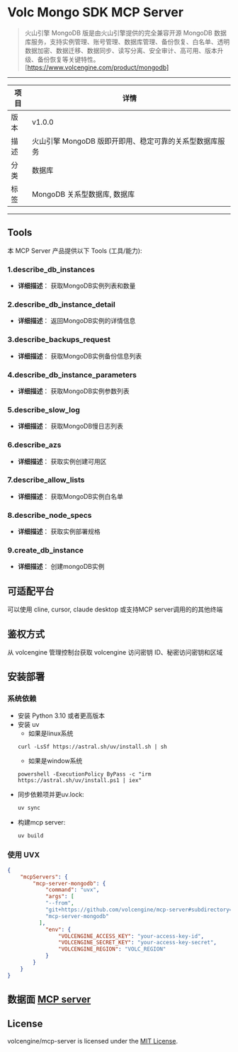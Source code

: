 # Volc Mongo SDK MCP Server 
> 火山引擎 MongoDB 版是由火山引擎提供的完全兼容开源 MongoDB 数据库服务，支持实例管理、账号管理、数据库管理、备份恢复、白名单、透明数据加密、数据迁移、数据同步、读写分离、安全审计、高可用、版本升级、备份恢复等关键特性。
[https://www.volcengine.com/product/mongodb]


---

| 项目 | 详情                               |
| ---- |----------------------------------|
| 版本 | v1.0.0                           |
| 描述 | 火山引擎 MongoDB 版即开即用、稳定可靠的关系型数据库服务 |
| 分类 | 数据库                              |
| 标签 | MongoDB 关系型数据库, 数据库              |

---


## Tools
本 MCP Server 产品提供以下 Tools (工具/能力):
### 1.describe_db_instances
- **详细描述**： 获取MongoDB实例列表和数量
### 2.describe_db_instance_detail
- **详细描述**： 返回MongoDB实例的详情信息
### 3.describe_backups_request
- **详细描述**： 获取MongoDB实例备份信息列表
### 4.describe_db_instance_parameters
- **详细描述**： 获取MongoDB实例参数列表
### 5.describe_slow_log
- **详细描述**： 获取MongoDB慢日志列表
### 6.describe_azs
- **详细描述**： 获取实例创建可用区
### 7.describe_allow_lists
- **详细描述**： 获取MongoDB实例白名单
### 8.describe_node_specs
- **详细描述**： 获取实例部署规格
### 9.create_db_instance
- **详细描述**： 创建mongoDB实例



## 可适配平台  
可以使用 cline, cursor, claude desktop 或支持MCP server调用的的其他终端


## 鉴权方式  
从 volcengine 管理控制台获取 volcengine 访问密钥 ID、秘密访问密钥和区域

## 安装部署  

### 系统依赖
- 安装 Python 3.10 或者更高版本
- 安装 uv 
  - 如果是linux系统 
  ```
  curl -LsSf https://astral.sh/uv/install.sh | sh
  ```
  - 如果是window系统 
  ```
  powershell -ExecutionPolicy ByPass -c "irm https://astral.sh/uv/install.ps1 | iex"
  ```
- 同步依赖项并更uv.lock:
  ```bash
  uv sync
  ```
- 构建mcp server:
  ```bash
  uv build
  ```

### 使用 UVX

```json
{
    "mcpServers": {
        "mcp-server-mongodb": {
            "command": "uvx",
            "args": [
            "--from",
            "git+https://github.com/volcengine/mcp-server#subdirectory=server/mcp_server_mongodb",
            "mcp-server-mongodb"
          ],
            "env": {
                "VOLCENGINE_ACCESS_KEY": "your-access-key-id",
                "VOLCENGINE_SECRET_KEY": "your-access-key-secret",
                "VOLCENGINE_REGION": "VOLC_REGION"
            }
        }
    }
}
```

## 数据面 [MCP server](https://www.volcengine.com/mcp-marketplace/detail?name=MongoDB)

## License
volcengine/mcp-server is licensed under the [MIT License](https://github.com/volcengine/mcp-server/blob/main/LICENSE).


